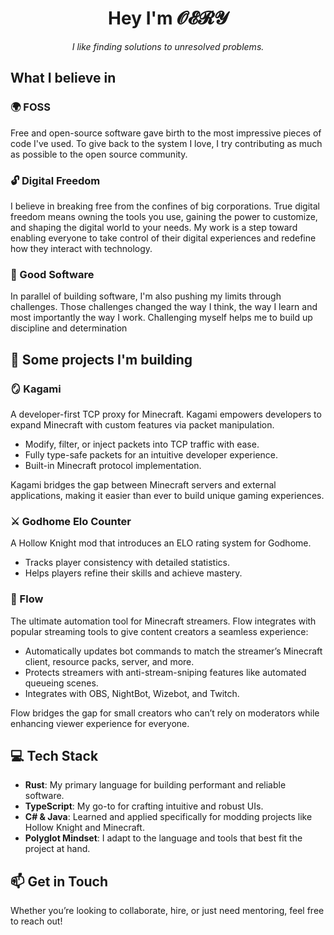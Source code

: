 <div align="center">
  
# Hey I'm 𝓞𝓔𝓡𝓨

*I like finding solutions to unresolved problems.*

</div>

## What I believe in

### 🌍 FOSS

Free and open-source software gave birth to the most impressive pieces of code I've used.
To give back to the system I love, I try contributing as much as possible to the open source community.

### 🔓 Digital Freedom
I believe in breaking free from the confines of big corporations.
True digital freedom means owning the tools you use, gaining the power to customize, and shaping the digital world to your needs. My work is a step toward enabling everyone to take control of their digital experiences and redefine how they interact with technology.

### 💎 Good Software

In parallel of building software, I'm also pushing my limits through challenges. Those challenges changed the way I think, the way I learn and most importantly the way I work. Challenging myself helps me to build up discipline and determination

## 🚀 Some projects I'm building

### 🪞 Kagami
A developer-first TCP proxy for Minecraft.
Kagami empowers developers to expand Minecraft with custom features via packet manipulation.

- Modify, filter, or inject packets into TCP traffic with ease.
- Fully type-safe packets for an intuitive developer experience.
- Built-in Minecraft protocol implementation.

Kagami bridges the gap between Minecraft servers and external applications, making it easier than ever to build unique gaming experiences.

### ⚔️ Godhome Elo Counter
A Hollow Knight mod that introduces an ELO rating system for Godhome.

- Tracks player consistency with detailed statistics.
- Helps players refine their skills and achieve mastery.

### 🌊 Flow
The ultimate automation tool for Minecraft streamers.
Flow integrates with popular streaming tools to give content creators a seamless experience:

- Automatically updates bot commands to match the streamer’s Minecraft client, resource packs, server, and more.
- Protects streamers with anti-stream-sniping features like automated queueing scenes.
- Integrates with OBS, NightBot, Wizebot, and Twitch.

Flow bridges the gap for small creators who can’t rely on moderators while enhancing viewer experience for everyone.

## 💻 Tech Stack

- **Rust**: My primary language for building performant and reliable software.
- **TypeScript**: My go-to for crafting intuitive and robust UIs.
- **C# & Java**: Learned and applied specifically for modding projects like Hollow Knight and Minecraft.
- **Polyglot Mindset**: I adapt to the language and tools that best fit the project at hand.

## 📫 Get in Touch

Whether you’re looking to collaborate, hire, or just need mentoring, feel free to reach out!
